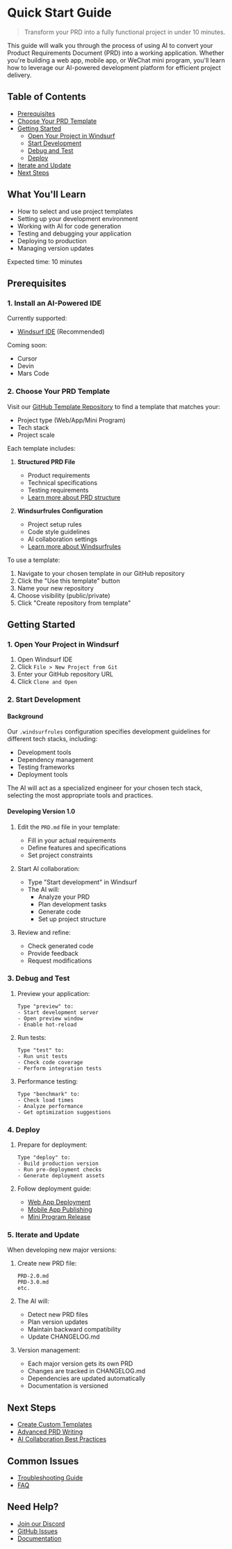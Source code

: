 # Quick Start Guide

> Transform your PRD into a fully functional project in under 10 minutes.

This guide will walk you through the process of using AI to convert your Product Requirements Document (PRD) into a working application. Whether you're building a web app, mobile app, or WeChat mini program, you'll learn how to leverage our AI-powered development platform for efficient project delivery.

## Table of Contents

- [Prerequisites](#prerequisites)
- [Choose Your PRD Template](#choose-your-prd-template)
- [Getting Started](#getting-started)
  - [Open Your Project in Windsurf](#1-open-your-project-in-windsurf)
  - [Start Development](#2-start-development)
  - [Debug and Test](#3-debug-and-test)
  - [Deploy](#4-deploy)
- [Iterate and Update](#5-iterate-and-update)
- [Next Steps](#next-steps)

## What You'll Learn

- How to select and use project templates
- Setting up your development environment
- Working with AI for code generation
- Testing and debugging your application
- Deploying to production
- Managing version updates

Expected time: 10 minutes

## Prerequisites

### 1. Install an AI-Powered IDE

Currently supported:
- [Windsurf IDE](https://windsurf.app) (Recommended)

Coming soon:
- Cursor
- Devin
- Mars Code

### 2. Choose Your PRD Template

Visit our [GitHub Template Repository](https://github.com/PRD-to-Project/templates) to find a template that matches your:
- Project type (Web/App/Mini Program)
- Tech stack
- Project scale

Each template includes:
1. **Structured PRD File**
   - Product requirements
   - Technical specifications
   - Testing requirements
   - [Learn more about PRD structure](../concepts/prd-structure.md)

2. **Windsurfrules Configuration**
   - Project setup rules
   - Code style guidelines
   - AI collaboration settings
   - [Learn more about Windsurfrules](../concepts/windsurfrules.md)

To use a template:
1. Navigate to your chosen template in our GitHub repository
2. Click the "Use this template" button
3. Name your new repository
4. Choose visibility (public/private)
5. Click "Create repository from template"

## Getting Started

### 1. Open Your Project in Windsurf

1. Open Windsurf IDE
2. Click `File > New Project from Git`
3. Enter your GitHub repository URL
4. Click `Clone and Open`

### 2. Start Development

#### Background
Our `.windsurfrules` configuration specifies development guidelines for different tech stacks, including:
- Development tools
- Dependency management
- Testing frameworks
- Deployment tools

The AI will act as a specialized engineer for your chosen tech stack, selecting the most appropriate tools and practices.

#### Developing Version 1.0

1. Edit the `PRD.md` file in your template:
   - Fill in your actual requirements
   - Define features and specifications
   - Set project constraints

2. Start AI collaboration:
   - Type "Start development" in Windsurf
   - The AI will:
     - Analyze your PRD
     - Plan development tasks
     - Generate code
     - Set up project structure

3. Review and refine:
   - Check generated code
   - Provide feedback
   - Request modifications

### 3. Debug and Test

1. Preview your application:
   ```
   Type "preview" to:
   - Start development server
   - Open preview window
   - Enable hot-reload
   ```

2. Run tests:
   ```
   Type "test" to:
   - Run unit tests
   - Check code coverage
   - Perform integration tests
   ```

3. Performance testing:
   ```
   Type "benchmark" to:
   - Check load times
   - Analyze performance
   - Get optimization suggestions
   ```

### 4. Deploy

1. Prepare for deployment:
   ```
   Type "deploy" to:
   - Build production version
   - Run pre-deployment checks
   - Generate deployment assets
   ```

2. Follow deployment guide:
   - [Web App Deployment](../how-to/deploy-web.md)
   - [Mobile App Publishing](../how-to/deploy-mobile.md)
   - [Mini Program Release](../how-to/deploy-miniprogram.md)

### 5. Iterate and Update

When developing new major versions:

1. Create new PRD file:
   ```
   PRD-2.0.md
   PRD-3.0.md
   etc.
   ```

2. The AI will:
   - Detect new PRD files
   - Plan version updates
   - Maintain backward compatibility
   - Update CHANGELOG.md

3. Version management:
   - Each major version gets its own PRD
   - Changes are tracked in CHANGELOG.md
   - Dependencies are updated automatically
   - Documentation is versioned

## Next Steps

- [Create Custom Templates](../how-to/custom-templates.md)
- [Advanced PRD Writing](../how-to/advanced-prd.md)
- [AI Collaboration Best Practices](../concepts/ai-collaboration.md)

## Common Issues

- [Troubleshooting Guide](../how-to/troubleshooting.md)
- [FAQ](../how-to/faq.md)

## Need Help?

- [Join our Discord](https://discord.gg/prd-to-project)
- [GitHub Issues](https://github.com/FingerLiu/PRD-to-Project/issues)
- [Documentation](https://prd-to-project.github.io/docs)
